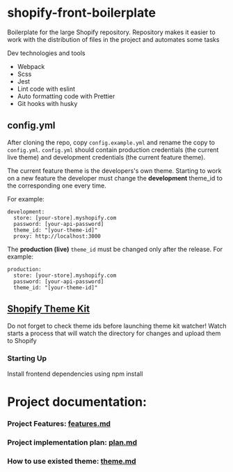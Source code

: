 # shopify-front-boilerplate

Boilerplate for the large Shopify repository. 
Repository makes it easier to work with the distribution of files in the project and automates some tasks


Dev technologies and tools
- Webpack
- Scss
- Jest
- Lint code with eslint
- Auto formatting code with Prettier
- Git hooks with husky
 

## config.yml

After cloning the repo, copy `config.example.yml` and rename the copy to `config.yml`.
`config.yml` should contain production credentials (the current live theme) and development credentials (the current feature theme).

The current feature theme is the developers's own theme. Starting to work on a new feature the developer must change the **development** theme_id to the corresponding one every time.

For example:

```
development:
  store: [your-store].myshopify.com
  password: [your-api-password]
  theme_id: "[your-theme-id]"
  proxy: http://localhost:3000
```

The **production (live)** `theme_id` must be changed only after the release.
For example:

```
production:
  store: [your-store].myshopify.com
  password: [your-api-password]
  theme_id: "[your-theme-id]"
```


## [Shopify Theme Kit](https://shopify.dev/tools/theme-kit)

Do not forget to check theme ids before launching theme kit watcher!
Watch starts a process that will watch the directory for changes and upload them to Shopify

### Starting Up
Install frontend dependencies using npm install

# Project documentation:

### Project Features: [features.md](./docs/features.md)

### Project implementation plan: [plan.md](./docs/plan.md)

### How to use existed theme: [theme.md](./docs/theme.md)
